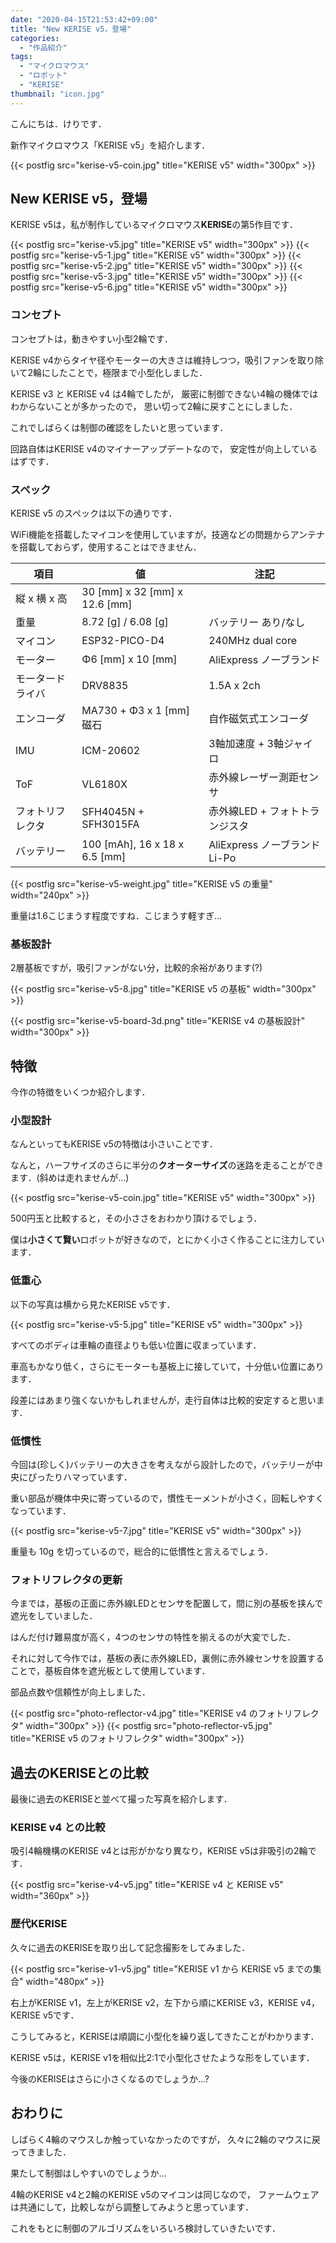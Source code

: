 ```yaml
---
date: "2020-04-15T21:53:42+09:00"
title: "New KERISE v5，登場"
categories:
  - "作品紹介"
tags:
  - "マイクロマウス"
  - "ロボット"
  - "KERISE"
thumbnail: "icon.jpg"
---
```


こんにちは．けりです．

新作マイクロマウス「KERISE v5」を紹介します．

<!--more-->

{{< postfig src="kerise-v5-coin.jpg" title="KERISE v5" width="300px" >}}

## New KERISE v5，登場

KERISE v5は，私が制作しているマイクロマウス**KERISE**の第5作目です．

{{< postfig src="kerise-v5.jpg" title="KERISE v5" width="300px" >}}
{{< postfig src="kerise-v5-1.jpg" title="KERISE v5" width="300px" >}}
{{< postfig src="kerise-v5-2.jpg" title="KERISE v5" width="300px" >}}
{{< postfig src="kerise-v5-3.jpg" title="KERISE v5" width="300px" >}}
{{< postfig src="kerise-v5-6.jpg" title="KERISE v5" width="300px" >}}

### コンセプト

コンセプトは，動きやすい小型2輪です．

KERISE v4からタイヤ径やモーターの大きさは維持しつつ，吸引ファンを取り除いて2輪にしたことで，極限まで小型化しました．

KERISE v3 と KERISE v4 は4輪でしたが，
厳密に制御できない4輪の機体ではわからないことが多かったので，
思い切って2輪に戻すことにしました．

これでしばらくは制御の確認をしたいと思っています．

回路自体はKERISE v4のマイナーアップデートなので，
安定性が向上しているはずです．

### スペック

KERISE v5 のスペックは以下の通りです．

WiFi機能を搭載したマイコンを使用していますが，技適などの問題からアンテナを搭載しておらず，使用することはできません．

| 項目             | 値                            | 注記                           |
| ---------------- | ----------------------------- | ------------------------------ |
| 縦 x 横 x 高     | 30 [mm] x 32 [mm] x 12.6 [mm] |                                |
| 重量             | 8.72 [g] / 6.08 [g]           | バッテリー あり/なし           |
| マイコン         | ESP32-PICO-D4                 | 240MHz dual core               |
| モーター         | Φ6 [mm] x 10 [mm]             | AliExpress ノーブランド        |
| モータードライバ | DRV8835                       | 1.5A x 2ch                     |
| エンコーダ       | MA730 + Φ3 x 1 [mm] 磁石      | 自作磁気式エンコーダ           |
| IMU              | ICM-20602                     | 3軸加速度 + 3軸ジャイロ        |
| ToF              | VL6180X                       | 赤外線レーザー測距センサ       |
| フォトリフレクタ | SFH4045N + SFH3015FA          | 赤外線LED + フォトトランジスタ |
| バッテリー       | 100 [mAh], 16 x 18 x 6.5 [mm] | AliExpress ノーブランド Li-Po  |

{{< postfig src="kerise-v5-weight.jpg" title="KERISE v5 の重量" width="240px" >}}

重量は1.6こじまうす程度ですね．こじまうす軽すぎ...

### 基板設計

2層基板ですが，吸引ファンがない分，比較的余裕があります(?)

{{< postfig src="kerise-v5-8.jpg" title="KERISE v5 の基板" width="300px" >}}

{{< postfig src="kerise-v5-board-3d.png" title="KERISE v4 の基板設計" width="300px" >}}

## 特徴

今作の特徴をいくつか紹介します．

### 小型設計

なんといってもKERISE v5の特徴は小さいことです．

なんと，ハーフサイズのさらに半分の**クオーターサイズ**の迷路を走ることができます．(斜めは走れませんが...)

{{< postfig src="kerise-v5-coin.jpg" title="KERISE v5" width="300px" >}}

500円玉と比較すると，その小ささをおわかり頂けるでしょう．

僕は**小さくて賢い**ロボットが好きなので，とにかく小さく作ることに注力しています．

### 低重心

以下の写真は横から見たKERISE v5です．

{{< postfig src="kerise-v5-5.jpg" title="KERISE v5" width="300px" >}}

すべてのボディは車輪の直径よりも低い位置に収まっています．

車高もかなり低く，さらにモーターも基板上に接していて，十分低い位置にあります．

段差にはあまり強くないかもしれませんが，走行自体は比較的安定すると思います．

### 低慣性

今回は(珍しく)バッテリーの大きさを考えながら設計したので，バッテリーが中央にぴったりハマっています．

重い部品が機体中央に寄っているので，慣性モーメントが小さく，回転しやすくなっています．

{{< postfig src="kerise-v5-7.jpg" title="KERISE v5" width="300px" >}}

重量も 10g を切っているので，総合的に低慣性と言えるでしょう．

### フォトリフレクタの更新

今までは，基板の正面に赤外線LEDとセンサを配置して，間に別の基板を挟んで遮光をしていました．

はんだ付け難易度が高く，4つのセンサの特性を揃えるのが大変でした．

それに対して今作では，基板の表に赤外線LED，裏側に赤外線センサを設置することで，基板自体を遮光板として使用しています．

部品点数や信頼性が向上しました．

{{< postfig src="photo-reflector-v4.jpg" title="KERISE v4 のフォトリフレクタ" width="300px" >}}
{{< postfig src="photo-reflector-v5.jpg" title="KERISE v5 のフォトリフレクタ" width="300px" >}}

## 過去のKERISEとの比較

最後に過去のKERISEと並べて撮った写真を紹介します．

### KERISE v4 との比較

吸引4輪機構のKERISE v4とは形がかなり異なり，KERISE v5は非吸引の2輪です．

{{< postfig src="kerise-v4-v5.jpg" title="KERISE v4 と KERISE v5" width="360px" >}}

### 歴代KERISE

久々に過去のKERISEを取り出して記念撮影をしてみました．

{{< postfig src="kerise-v1-v5.jpg" title="KERISE v1 から KERISE v5 までの集合" width="480px" >}}

右上がKERISE v1，左上がKERISE v2，左下から順にKERISE v3，KERISE v4，KERISE v5です．

こうしてみると，KERISEは順調に小型化を繰り返してきたことがわかります．

KERISE v5は，KERISE v1を相似比2:1で小型化させたような形をしています．

今後のKERISEはさらに小さくなるのでしょうか...?

## おわりに

しばらく4輪のマウスしか触っていなかったのですが，
久々に2輪のマウスに戻ってきました．

果たして制御はしやすいのでしょうか...

4輪のKERISE v4と2輪のKERISE v5のマイコンは同じなので，
ファームウェアは共通にして，比較しながら調整してみようと思っています．

これをもとに制御のアルゴリズムをいろいろ検討していきたいです．

